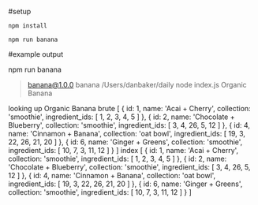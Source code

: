 #setup

`npm install`

`npm run banana`

#example output

 npm run banana

> banana@1.0.0 banana /Users/danbaker/daily
> node index.js Organic Banana

looking up Organic Banana
brute
[ { id: 1,
    name: 'Acai + Cherry',
    collection: 'smoothie',
    ingredient_ids: [ 1, 2, 3, 4, 5 ] },
  { id: 2,
    name: 'Chocolate + Blueberry',
    collection: 'smoothie',
    ingredient_ids: [ 3, 4, 26, 5, 12 ] },
  { id: 4,
    name: 'Cinnamon + Banana',
    collection: 'oat bowl',
    ingredient_ids: [ 19, 3, 22, 26, 21, 20 ] },
  { id: 6,
    name: 'Ginger + Greens',
    collection: 'smoothie',
    ingredient_ids: [ 10, 7, 3, 11, 12 ] } ]
index
[ { id: 1,
    name: 'Acai + Cherry',
    collection: 'smoothie',
    ingredient_ids: [ 1, 2, 3, 4, 5 ] },
  { id: 2,
    name: 'Chocolate + Blueberry',
    collection: 'smoothie',
    ingredient_ids: [ 3, 4, 26, 5, 12 ] },
  { id: 4,
    name: 'Cinnamon + Banana',
    collection: 'oat bowl',
    ingredient_ids: [ 19, 3, 22, 26, 21, 20 ] },
  { id: 6,
    name: 'Ginger + Greens',
    collection: 'smoothie',
    ingredient_ids: [ 10, 7, 3, 11, 12 ] } ]
